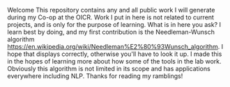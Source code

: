 Welcome
This repository contains any and all public work I will generate during my Co-op at the OICR. Work I put in here is not related to current projects, and is only for the purpose of learning.
What is in here you ask?
I learn best by doing, and my first contribution is the Needleman-Wunsch algorithm https://en.wikipedia.org/wiki/Needleman%E2%80%93Wunsch_algorithm. I hope that displays correctly, otherwise you'll have to look it up. I made this in the hopes of learning more about how some of the tools in the lab work. Obviously this algorithm is not limited in its scope and has applications everywhere including NLP.
Thanks for reading my ramblings!
